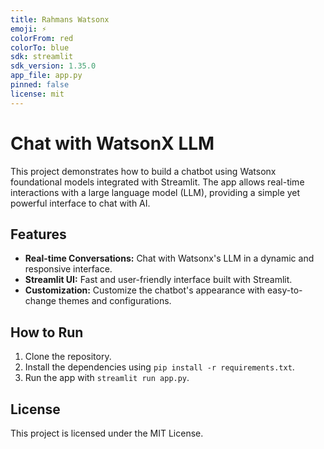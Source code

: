 ```yaml
---
title: Rahmans Watsonx
emoji: ⚡
colorFrom: red
colorTo: blue
sdk: streamlit
sdk_version: 1.35.0
app_file: app.py
pinned: false
license: mit
---
```



# Chat with WatsonX LLM

This project demonstrates how to build a chatbot using Watsonx foundational models integrated with Streamlit. The app allows real-time interactions with a large language model (LLM), providing a simple yet powerful interface to chat with AI.

## Features
- **Real-time Conversations:** Chat with Watsonx's LLM in a dynamic and responsive interface.
- **Streamlit UI:** Fast and user-friendly interface built with Streamlit.
- **Customization:** Customize the chatbot's appearance with easy-to-change themes and configurations.

## How to Run
1. Clone the repository.
2. Install the dependencies using `pip install -r requirements.txt`.
3. Run the app with `streamlit run app.py`.

## License
This project is licensed under the MIT License.


